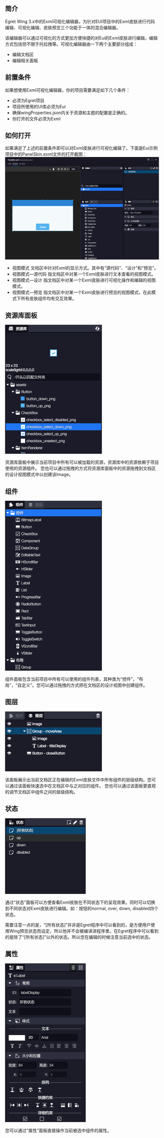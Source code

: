 
## 简介
Egret Wing 3.x中的Exml可视化编辑器，为针对EUI项目中的Exml皮肤进行代码编辑、可视化编辑、皮肤预览三个功能于一体的混合编辑器。

该编辑器可以通过可视化的方式更加方便快捷的对Eui的Exml皮肤进行编辑，编辑方式包括但不限于托拉拽等。可视化编辑器由一下两个主要部分组成：
* 编辑文档区
* 编辑相关面板

## 前置条件
如果想使用Exml可视化编辑器，你的项目需要满足如下几个条件：
* 必须为Egret项目
* 项目所使用的UI库必须为Eui
* 确保wingProperties.json内关于资源和主题的配置是正确的。
* 你打开的文件必须为Exml

## 如何打开
如果满足了上述的前置条件即可以对Exml皮肤进行可视化编辑了。下面是Eui示例项目中的PanelSkin.exml文件的打开截图：
![](573afbc8b5e2a.png)
* 视图模式 文档区中针对Exml的显示方式。其中有“源代码”、“设计”和“预览”。
* 视图模式—源代码 指文档区中对某一个Exml皮肤进行文本查看的视图模式。
* 视图模式—设计 指文档区中对某一个Exml皮肤进行可视化操作和编辑的视图模式。
* 视图模式—预览 指文档区中对某一个Exml皮肤进行预览的视图模式，在此模式下所有皮肤组件均有交互效果。

## 资源库面板
![](573afbc8ca0a6.png)

资源库面板中展示当前项目中所有可以被加载的资源，资源库中的资源依赖于项目使用的资源插件。 您也可以通过拖拽的方式将资源库面板中的资源拖拽到文档区的设计视图模式中以创建该Image。
## 组件
![](573afbc8d4915.png)

组件面板包含当前项目中所有可以使用的组件列表，其种类为“控件”，“布局”，“自定义”。您可以通过拖拽的方式把在文档区的设计视图中创建组件。

## 图层
![](573afbc8e6254.png)

该面板展示出当前文档区正在编辑的Exml皮肤文件中所有组件的层级结构。您可以通过该面板快速选中在文档区中与之对应的组件。 您也可以通过该面板更直观的调节文档区中组件之间的层级结构。

## 状态
![](573afbc9011ef.png)

通过“状态”面板可以方便查看Exml皮肤在不同状态下的呈现效果。同时可以切换到不同状态对Exml皮肤进行编辑。如：按钮的normal, over, down, disabled四个状态。

需要注意一点的是，“[所有状态]”并非是Egret程序中可以看到的，是方便用户使用Wing预览状态而设定，所以他并不会被编译进程序里。在Egret程序中可以看到的是除了“[所有状态]”以外的状态。所以您在编辑的时候注意当前选中的状态。

## 属性
![](573afbc911fd2.png)

您可以通过“属性”面板直接操作当前被选中组件的属性。